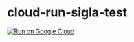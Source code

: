 # cloud-run-sigla-test
[![Run on Google Cloud](https://deploy.cloud.run/button.svg)](https://deploy.cloud.run?git_repo=https://github.com/gielletm/sigla-ng-01.git)
